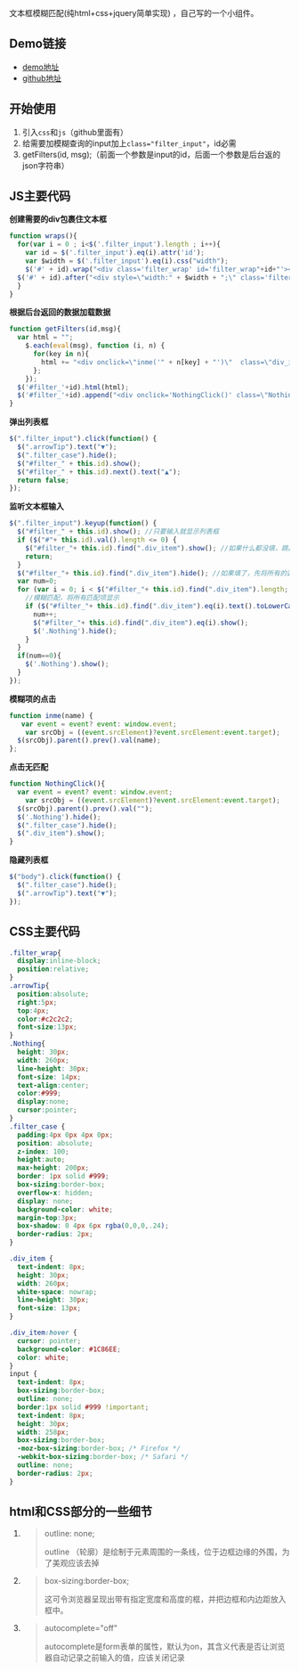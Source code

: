 文本框模糊匹配(纯html+css+jquery简单实现) ，自己写的一个小组件。

## Demo链接

- [demo地址](https://htmlpreview.github.io/?https://github.com/zc95/Fuzzy-Query/blob/master/index.html)
- [github地址](https://github.com/zc95/Fuzzy-Queryt)



## 开始使用

1. 引入`css`和`js`（github里面有）
2. 给需要加模糊查询的input加上`class="filter_input"`，id必需
3. getFilters(id, msg);（前面一个参数是input的id，后面一个参数是后台返的json字符串）



## JS主要代码

**创建需要的div包裹住文本框**

```javascript
function wraps(){
  for(var i = 0 ; i<$('.filter_input').length ; i++){
    var id = $('.filter_input').eq(i).attr('id');
    var $width = $('.filter_input').eq(i).css("width");
    $('#' + id).wrap("<div class='filter_wrap' id='filter_wrap"+id+"'></div>");
  $('#' + id).after("<div style=\"width:" + $width + ";\" class='filter_case' id='filter_" + id + "'></div><span class='arrowTip'>▼</span>");
  } 
}
```



**根据后台返回的数据加载数据**

```javascript
function getFilters(id,msg){
  var html = "";
    $.each(eval(msg), function (i, n) {
      for(key in n){
        html += "<div onclick=\"inme('" + n[key] + "')\"  class=\"div_item\">" + n[key] + "</div>";
      };
    });
  $('#filter_'+id).html(html);
  $('#filter_'+id).append("<div onclick='NothingClick()' class=\"Nothing\">无匹配项</div>");
}
```



**弹出列表框**

```javascript
$(".filter_input").click(function() {
  $(".arrowTip").text("▼");
  $(".filter_case").hide();
  $("#filter_" + this.id).show();
  $("#filter_" + this.id).next().text("▲");
  return false;
});
```



**监听文本框输入**

```javascript
$(".filter_input").keyup(function() {
  $("#filter_" + this.id).show(); //只要输入就显示列表框 
  if ($("#"+ this.id).val().length <= 0) {
    $("#filter_"+ this.id).find(".div_item").show(); //如果什么都没填，跳出，保持全部显示状态  
    return;
  }
  $("#filter_"+ this.id).find(".div_item").hide(); //如果填了，先将所有的选项隐藏  
  var num=0;
  for (var i = 0; i < $("#filter_"+ this.id).find(".div_item").length; i++) {
    //模糊匹配，将所有匹配项显示  
    if ($("#filter_"+ this.id).find(".div_item").eq(i).text().toLowerCase().indexOf($("#" + this.id).val().toLowerCase()) >= 0) {
      num++;
      $("#filter_"+ this.id).find(".div_item").eq(i).show();
      $('.Nothing').hide();
    }
  }
  if(num==0){
    $('.Nothing').show();
  }
});
```



**模糊项的点击**

```javascript
function inme(name) {
   var event = event? event: window.event;      
    var srcObj = ((event.srcElement)?event.srcElement:event.target);       
  $(srcObj).parent().prev().val(name);
}; 
```



**点击无匹配**

```javascript
function NothingClick(){
  var event = event? event: window.event;      
    var srcObj = ((event.srcElement)?event.srcElement:event.target);   
  $(srcObj).parent().prev().val("");
  $('.Nothing').hide();
  $(".filter_case").hide();
  $(".div_item").show();
}
```



**隐藏列表框**

```javascript
$("body").click(function() {
  $(".filter_case").hide();
  $(".arrowTip").text("▼");
});
```



## CSS主要代码

```css
.filter_wrap{
  display:inline-block;
  position:relative;
}
.arrowTip{
  position:absolute;
  right:5px;
  top:4px;
  color:#c2c2c2;
  font-size:13px;
}
.Nothing{
  height: 30px;
  width: 260px;
  line-height: 30px;
  font-size: 14px;
  text-align:center;
  color:#999;
  display:none;
  cursor:pointer;
}
.filter_case {
  padding:4px 0px 4px 0px;
  position: absolute;
  z-index: 100;
  height:auto;
  max-height: 200px;
  border: 1px solid #999;
  box-sizing:border-box;
  overflow-x: hidden;
  display: none;
  background-color: white;
  margin-top:3px;
  box-shadow: 0 4px 6px rgba(0,0,0,.24);
  border-radius: 2px;
}

.div_item {
  text-indent: 8px;
  height: 30px;
  width: 260px;
  white-space: nowrap;
  line-height: 30px;
  font-size: 13px;
}

.div_item:hover {
  cursor: pointer;
  background-color: #1C86EE;
  color: white;
}
input {
  text-indent: 8px;
  box-sizing:border-box;
  outline: none;
  border:1px solid #999 !important;
  text-indent: 8px;
  height: 30px;
  width: 258px;
  box-sizing:border-box;
  -moz-box-sizing:border-box; /* Firefox */
  -webkit-box-sizing:border-box; /* Safari */
  outline: none;
  border-radius: 2px;
}
```



## html和CSS部分的一些细节

1. > outline: none;  
   >
   > outline （轮廓）是绘制于元素周围的一条线，位于边框边缘的外围，为了美观应该去掉

2. > box-sizing:border-box;
   >
   > 这可令浏览器呈现出带有指定宽度和高度的框，并把边框和内边距放入框中。

3. > autocomplete="off"
   >
   > autocomplete是form表单的属性，默认为on，其含义代表是否让浏览器自动记录之前输入的值，应该关闭记录



